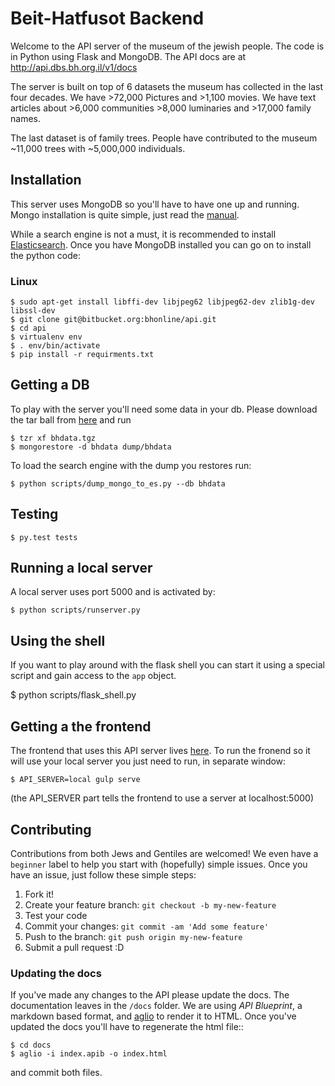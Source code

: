 # Beit-Hatfusot Backend

Welcome to the API server of the museum of the jewish people.  The code is in
Python using Flask and MongoDB.  The API docs are at
http://api.dbs.bh.org.il/v1/docs

The server is built on top of 6 datasets the museum has collected in the last four
decades.  We have >72,000 Pictures and >1,100 movies. We have text articles
about >6,000 communities >8,000 luminaries and >17,000 family names.

The last dataset is of family trees.
People have contributed to the museum ~11,000 trees with ~5,000,000 individuals.

## Installation

This server uses MongoDB so you'll have to have one up and running.
Mongo installation is quite simple, just read the
[manual](https://docs.mongodb.com/manual/installation/).

While a search engine is not a must, it is recommended to install
[Elasticsearch](https://www.elastic.co/downloads/elasticsearch).
Once you have MongoDB installed you can go on to install the python code:

### Linux

	$ sudo apt-get install libffi-dev libjpeg62 libjpeg62-dev zlib1g-dev libssl-dev
    $ git clone git@bitbucket.org:bhonline/api.git
    $ cd api
    $ virtualenv env
    $ . env/bin/activate
    $ pip install -r requirments.txt

## Getting a DB

To play with the server you'll need some data in your db. Please download the
tar ball from [here]() and run

    $ tzr xf bhdata.tgz
    $ mongorestore -d bhdata dump/bhdata

To load the search engine with the dump you restores run:

    $ python scripts/dump_mongo_to_es.py --db bhdata

## Testing

    $ py.test tests

## Running a local server

A local server uses port 5000 and is activated by:

    $ python scripts/runserver.py

## Using the shell

If you want to play around with the flask shell you can start it using a special
script and gain access to the `app` object.

 $ python scripts/flask_shell.py

## Getting a the frontend

The frontend that uses this API server lives
[here](https://github.com/Beit-Hatfutsot/dbs-front). To run the fronend so it
will use your local server you just need to run, in separate window:

    $ API_SERVER=local gulp serve

(the API_SERVER part tells the frontend to use a server at localhost:5000)

## Contributing

Contributions from both Jews and Gentiles are welcomed! We even have a
`beginner` label to help you start with (hopefully) simple issues.
Once you have an issue, just follow these simple steps:

1. Fork it!
2. Create your feature branch: `git checkout -b my-new-feature`
3. Test your code
4. Commit your changes: `git commit -am 'Add some feature'`
5. Push to the branch: `git push origin my-new-feature`
6. Submit a pull request :D

### Updating the docs

If you've made any changes to the API please update the docs.
The documentation leaves in the `/docs` folder. We are using *API Blueprint*,
a markdown based format,  and [aglio](https://github.com/danielgtaylor/aglio)
to render it to HTML. Once you've updated the docs you'll have to regenerate
the html file::

    $ cd docs
    $ aglio -i index.apib -o index.html

and commit both files.
